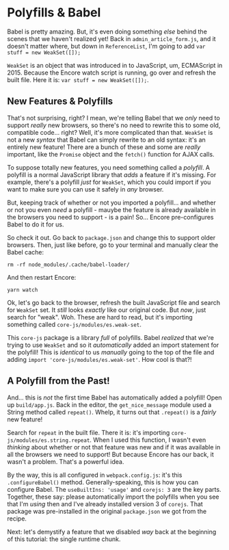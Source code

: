 # Polyfills & Babel

Babel is pretty amazing. But, it's even doing something *else* behind the scenes
that we haven't realized yet! Back in `admin_article_form.js`, and it doesn't
matter where, but down in `ReferenceList`, I'm going to add
`var stuff = new WeakSet([]);`

`WeakSet` is an object that was introduced in to JavaScript, um, ECMAScript in 2015.
Because the Encore watch script is running, go over and refresh the built file.
Here it is: `var stuff = new WeakSet([]);`.

## New Features & Polyfills

That's not surprising, right? I mean, we're telling Babel that we *only* need to
support *really* new browsers, so there's no need to rewrite this to some old,
compatible code... right? Well, it's more complicated than that. `WeakSet` is not
a new *syntax* that Babel can simply rewrite to an old syntax: it's an entirely
new feature! There are a bunch of these and some are *really* important, like the
`Promise` object and the `fetch()` function for AJAX calls.

To suppose totally new features, you need something called a *polyfill*. A polyfill
is a normal JavaScript library that *adds* a feature if it's missing. For example,
there's a polyfill *just* for `WeakSet`, which you could import if you want to make
sure you can use it safely in *any* browser.

But, keeping track of whether or not you imported a polyfill... and whether or not
you even *need* a polyfill - mauybe the feature is already available in the browsers
you need to support - is a pain! So... Encore pre-configures Babel to do it for us.

So check it out. Go back to `package.json` and change this to support older browsers.
Then, just like before, go to your terminal and manually clear the Babel cache:

```terminal
rm -rf node_modules/.cache/babel-loader/
```

And then restart Encore:

```terminal-silent
yarn watch
```

Ok, let's go back to the browser, refresh the built JavaScript file and search for
`WeakSet` set. It *still* looks *exactly* like our original code. But *now*, just
search for "weak". Woh. These are hard to read, but it's importing something called
`core-js/modules/es.weak-set`.

This `core-js` package is a library *full* of polyfills. Babel *realized* that we're
trying to use `WeakSet` and so it *automatically* added an import statement for
the polyfill! This is *identical* to us *manually* going to the top of the file
and adding `import 'core-js/modules/es.weak-set'`. How cool is that?!

## A Polyfill from the Past!

And... this is *not* the first time Babel has automatically added a polyfill! Open
up `build/app.js`. Back in the editor, the `get_nice_message` module used a String
method called `repeat()`. Whelp, it turns out that `.repeat()` is a *fairly* new
feature!

Search for `repeat` in the built file. There it is: it's importing
`core-js/modules/es.string.repeat`. When I used this function, I wasn't even
*thinking* about whether or not that feature was new and if it was available in all
the browsers we need to support! But because Encore has our back, it wasn't a problem.
That's a powerful idea.

By the way, this is all configured in `webpack.config.js`:
it's this `.configureBabel()` method. Generally-speaking, this is how you can configure
Babel. The `useBuiltIns: 'usage'` and `corejs: 3` are the key parts. Together, these
say: please automatically import the polyfills when you see that I'm *using* then
and I've already installed version 3 of `corejs`. That package was pre-installed
in the original `package.json` we got from the recipe.

Next: let's demystify a feature that we disabled *way* back at the beginning of
this tutorial: the single runtime chunk.
